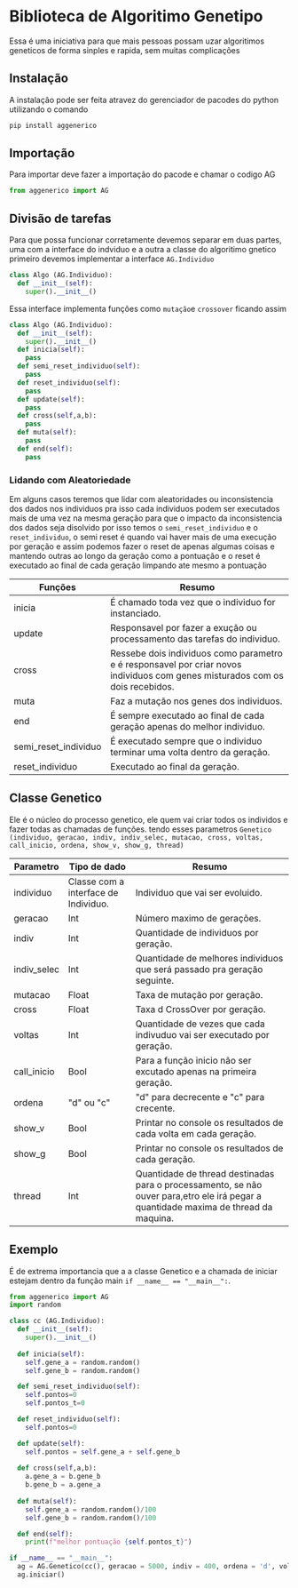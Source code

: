 # Biblioteca de Algoritimo Genetipo 
Essa é uma iniciativa para que mais pessoas possam uzar algoritimos geneticos de forma sinples e rapida, sem muitas complicações 

## Instalação
A instalação pode ser feita atravez do gerenciador de pacodes do python utilizando o comando
``` python
pip install aggenerico
```
## Importação
Para importar deve fazer a importação do pacode e chamar o codigo AG
```python
from aggenerico import AG
```
## Divisão de tarefas
Para que possa funcionar corretamente devemos separar em duas partes, uma com a interface do indviduo e a outra a classe do algoritimo gnetico
primeiro devemos implementar a interface `AG.Individuo` 
```python
class Algo (AG.Individuo):
  def __init__(self):
    super().__init__()
```
Essa interface implementa funções como `mutação`e `crossover` ficando assim

```python
class Algo (AG.Individuo):
  def __init__(self):
    super().__init__()
  def inicia(self):
    pass
  def semi_reset_individuo(self):
    pass
  def reset_individuo(self):
    pass
  def update(self):
    pass
  def cross(self,a,b):
    pass
  def muta(self):
    pass
  def end(self):
    pass
```
### Lidando com Aleatoriedade
Em alguns casos teremos que lidar com aleatoridades ou inconsistencia dos dados nos individuos pra isso cada individuos podem ser executados mais de uma vez na mesma geração 
para que o impacto da inconsistencia dos dados seja disolvido por isso temos o `semi_reset_individuo` e o `reset_individuo`, o semi reset é quando vai haver mais de uma execução por geração
e assim podemos fazer o reset de apenas algumas coisas e mantendo outras ao longo da geração como a pontuação
e o reset é executado ao final de cada geração limpando ate mesmo a pontuação

|Funções|Resumo|
|------|-----|
|inicia|É chamado toda vez que o individuo for instanciado.|
|update|Responsavel por fazer a exução ou processamento das tarefas do individuo.|
|cross|Ressebe dois individuos como parametro e é responsavel por criar novos individuos com genes misturados com os dois recebidos.|
|muta|Faz a mutação nos genes dos individuos.|
|end|É sempre executado ao final de cada geração apenas do melhor individuo.|
|semi_reset_individuo|É executado sempre que o individuo terminar uma volta dentro da geração.|
|reset_individuo|Executado ao final da geração.|


## Classe Genetico
Ele é o núcleo do processo genetico, ele quem vai criar todos os individos e fazer todas as chamadas de funções. tendo esses parametros
`Genetico (individuo, geracao, indiv, indiv_selec, mutacao, cross, voltas, call_inicio, ordena, show_v, show_g, thread)`

|Parametro|Tipo de dado|Resumo|
|---------|------------|------|
|individuo|Classe com a interface de Individuo.|Individuo que vai ser evoluido.|
|geracao|Int|Número maximo de gerações.|
|indiv|Int|Quantidade de individuos por geração.|
|indiv_selec|Int|Quantidade de melhores individuos que será passado pra geração seguinte.|
|mutacao|Float|Taxa de mutação por geração.|
|cross|Float|Taxa d CrossOver por geração.|
|voltas|Int|Quantidade de vezes que cada indivuduo vai ser executado por geração.|
|call_inicio|Bool|Para a função inicio não ser excutado apenas na primeira geração.|
|ordena|"d" ou "c"|"d" para decrecente e "c" para crecente.|
|show_v|Bool|Printar no console os resultados de cada volta em cada geração.|
|show_g|Bool|Printar no console os resultados de cada geração.|
|thread|Int|Quantidade de thread destinadas para o processamento, se não ouver para,etro ele irá pegar a quantidade maxima de thread da maquina.|

## Exemplo
É de extrema importancia que a a classe Genetico e a chamada de iniciar estejam dentro da função main `if __name__ == "__main__":`.
```python
from aggenerico import AG
import random

class cc (AG.Individuo):
  def __init__(self):
    super().__init__()
   
  def inicia(self):
    self.gene_a = random.random()
    self.gene_b = random.random()

  def semi_reset_individuo(self):
    self.pontos=0
    self.pontos_t=0

  def reset_individuo(self):
    self.pontos=0

  def update(self):
    self.pontos = self.gene_a + self.gene_b
    
  def cross(self,a,b):
    a.gene_a = b.gene_b
    b.gene_b = a.gene_a
    
  def muta(self):
    self.gene_a = random.random()/100
    self.gene_b = random.random()/100

  def end(self):
    print(f"melhor pontuação {self.pontos_t}")

if __name__ == "__main__":
  ag = AG.Genetico(cc(), geracao = 5000, indiv = 400, ordena = 'd', voltas = 1, call_inicio = True, mutacao = 0.3, cross = 0.3, show_g = True, show_v = True, thread = 8)
  ag.iniciar()

```
